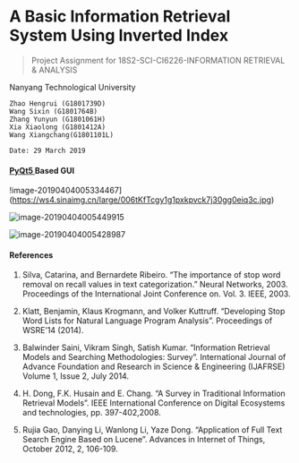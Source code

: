 # A Basic Information Retrieval System Using Inverted Index
> Project Assignment for 18S2-SCI-CI6226-INFORMATION RETRIEVAL & ANALYSIS

Nanyang Technological University

```
Zhao Hengrui (G1801739D) 
Wang Sixin (G1801764B) 
Zhang Yunyun (G1801061H) 
Xia Xiaolong (G1801412A) 
Wang Xiangchang(G1801101L)

Date: 29 March 2019
```

#### [PyQt5 ](https://pypi.org/project/PyQt5/)Based GUI

!image-20190404005334467](https://ws4.sinaimg.cn/large/006tKfTcgy1g1pxkpvck7j30gg0eiq3c.jpg)

![image-20190404005449915](https://ws3.sinaimg.cn/large/006tKfTcgy1g1pxlvzyqzj30nm0ko754.jpg)

![image-20190404005428987](https://ws3.sinaimg.cn/large/006tKfTcgy1g1pxlj1zyyj30no0kmdug.jpg)

#### References

1. Silva, Catarina, and Bernardete Ribeiro. “The importance of stop word removal on recall values in text categorization.” Neural Networks, 2003. Proceedings of the International Joint Conference on. Vol. 3. IEEE, 2003.

2. Klatt, Benjamin, Klaus Krogmann, and Volker Kuttruff. “Developing Stop Word Lists for Natural Language Program Analysis”. Proceedings of WSRE’14 (2014).

3. Balwinder Saini, Vikram Singh, Satish Kumar. “Information Retrieval Models and Searching Methodologies: Survey”. International Journal of Advance Foundation and Research in Science & Engineering (IJAFRSE) Volume 1, Issue 2, July 2014.

4. H. Dong, F.K. Husain and E. Chang. “A Survey in Traditional Information Retrieval Models”. IEEE International Conference on Digital Ecosystems and technologies, pp. 397-402,2008.

5. Rujia Gao, Danying Li, Wanlong Li, Yaze Dong. “Application of Full Text Search Engine Based on Lucene”. Advances in Internet of Things, October 2012, 2, 106-109.
